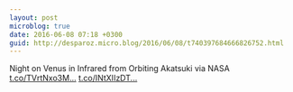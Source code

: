 ```yaml
---
layout: post
microblog: true
date: 2016-06-08 07:18 +0300
guid: http://desparoz.micro.blog/2016/06/08/t740397684666826752.html
---
```

Night on Venus in Infrared from Orbiting Akatsuki via NASA [t.co/TVrtNxo3M...](https://t.co/TVrtNxo3M0) [t.co/INtXIIzDT...](https://t.co/INtXIIzDTR)
